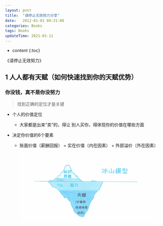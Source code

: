 ```yaml
---
layout: post
title:  "请停止无效努力分享"
date:   2012-01-01 09:31:00
categories: Books 
tags: Books
updateTime: 2021-01-11
---
```


* content
{:toc}

《请停止无效努力》

## 1 人人都有天赋（如何快速找到你的天赋优势）

### 你没钱，真不是你没努力

> 找到正确的定位才是关键

- 个人的价值定位

  - 大家都是出来“卖”的，得让 别人买你，得体现你的价值在哪些方面

- 决定你价值的6个要素

  - 账面价值（薪酬回报） = 实在价值（内在因素） + 外部溢价（外在因素）

    ![冰山模型](\image\成长\请停止无效的努力\冰山模型.png)